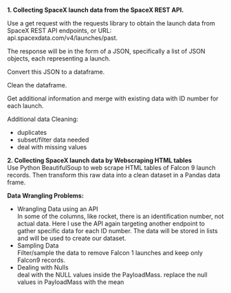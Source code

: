 

**1. Collecting SpaceX launch data from the SpaceX REST API.**    

Use a get request with the requests library to obtain the launch data from SpaceX REST API endpoints, or URL:   
api.spacexdata.com/v4/launches/past.   

The response will be in the form of a JSON, specifically a list of JSON objects, each representing a launch.   

Convert this JSON to a dataframe.   

Clean the dataframe.  

Get additional information and merge with existing data with ID number for each launch.  

Additional data Cleaning:  
* duplicates
* subset/filter data needed
* deal with missing values



**2. Collecting SpaceX launch data by Webscraping HTML tables**  
Use Python BeautifulSoup to web scrape HTML tables of Falcon 9 launch records. 
Then transform this raw data into a clean dataset in a Pandas data frame.

**Data Wrangling Problems:**     
* Wrangling Data using an API  
In some of the columns, like rocket, there is an identification number, not actual data.
Here I use the API again targeting another endpoint to gather specific data for each ID number.
The data will be stored in lists and will be used to create our dataset.
* Sampling Data  
Filter/sample the data to remove Falcon 1 launches and keep only Falcon9 records.
* Dealing with Nulls  
deal with the NULL values inside the PayloadMass. replace the null values in PayloadMass with the mean
